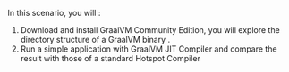 In this scenario, you will :
1. Download and install GraalVM Community Edition, you will explore the directory structure of a GraalVM binary .
2. Run a simple application with GraalVM JIT Compiler and compare the result with those of a standard Hotspot Compiler
